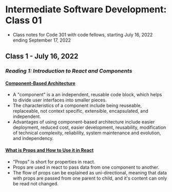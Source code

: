 # Intermediate Software Development: Class 01

* Class notes for Code 301 with code fellows, starting July 16, 2022 ending September 17, 2022

## Class 1 - July 16, 2022

### *Reading 1: Introduction to React and Components*

#### [Component-Based Architecture](https://www.tutorialspoint.com/software_architecture_design/component_based_architecture.htm)

- A "component" is a an independent, reusable code block, which helps to divide user interfaces into smaller pieces.
- The characteristics of a component include being reuseable, replaceable, not context specific, extensible, encapsulated, and independent.
- Advantages of using component-based architecture include easier deployment, reduced cost, easier development, reusability, modification of technical complexity, reliability, system maintenance and evolution, and independency.

#### [What is Props and How to Use it in React](https://itnext.io/what-is-props-and-how-to-use-it-in-react-da307f500da0#:~:text=%E2%80%9CProps%E2%80%9D%20is%20a%20special%20keyword,way%20from%20parent%20to%20child)

- "Props" is short for properties in react.
- Props are used in react to pass data from one component to another.
- The flow of props can be explained as uni-directional, meaning that data with props are passed from one parent to child, and it's content can only be read not changed.